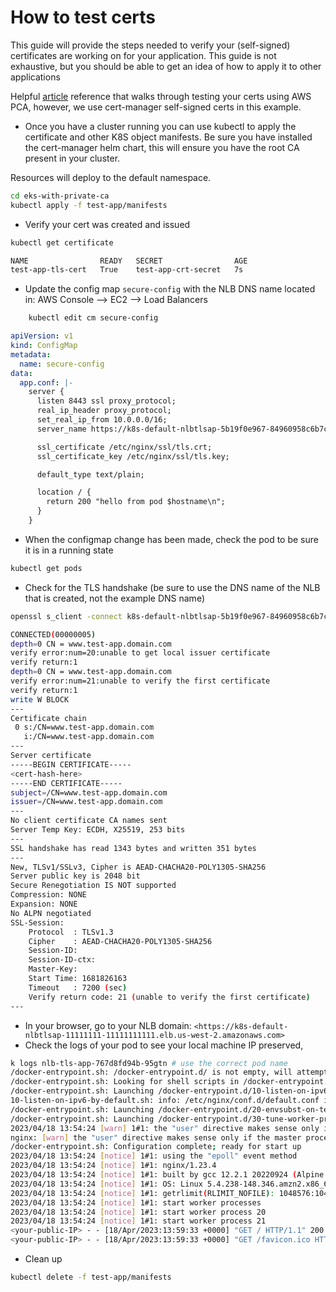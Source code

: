 # How to test certs

This guide will provide the steps needed to verify your (self-signed) certificates are working on for your application.  This guide is not exhaustive, but you should be able to get an idea of how to apply it to other applications

Helpful [article](https://aws.amazon.com/blogs/containers/setting-up-end-to-end-tls-encryption-on-amazon-eks-with-the-new-aws-load-balancer-controller/) reference that walks through testing your certs using AWS PCA, however, we use cert-manager self-signed certs in this example.

* Once you have a cluster running you can use kubectl to apply the certificate and other K8S object manifests.  Be sure you have installed the cert-manager helm chart, this will ensure you have the root CA present in your cluster.

Resources will deploy to the default namespace.

```sh
cd eks-with-private-ca
kubectl apply -f test-app/manifests
```

* Verify your cert was created and issued

```sh
kubectl get certificate

NAME                READY   SECRET                AGE
test-app-tls-cert   True    test-app-crt-secret   7s
```

* Update the config map `secure-config` with the NLB DNS name located in: AWS Console --> EC2 --> Load Balancers

```sh
    kubectl edit cm secure-config
```

```yaml
apiVersion: v1
kind: ConfigMap
metadata:
  name: secure-config
data:
  app.conf: |-
    server {
      listen 8443 ssl proxy_protocol;
      real_ip_header proxy_protocol;
      set_real_ip_from 10.0.0.0/16;
      server_name https://k8s-default-nlbtlsap-5b19f0e967-84960958c6b7c202.elb.us-west-2.amazonaws.com; # this is an example DNS A record for the NLB

      ssl_certificate /etc/nginx/ssl/tls.crt;
      ssl_certificate_key /etc/nginx/ssl/tls.key;

      default_type text/plain;

      location / {
        return 200 "hello from pod $hostname\n";
      }
    }
```

* When the configmap change has been made, check the pod to be sure it is in a running state

```sh
kubectl get pods
```

* Check for the TLS handshake (be sure to use the DNS name of the NLB that is created, not the example DNS name)

```sh
openssl s_client -connect k8s-default-nlbtlsap-5b19f0e967-84960958c6b7c202.elb.us-west-2.amazonaws.com:443

CONNECTED(00000005)
depth=0 CN = www.test-app.domain.com
verify error:num=20:unable to get local issuer certificate
verify return:1
depth=0 CN = www.test-app.domain.com
verify error:num=21:unable to verify the first certificate
verify return:1
write W BLOCK
---
Certificate chain
 0 s:/CN=www.test-app.domain.com
   i:/CN=www.test-app.domain.com
---
Server certificate
-----BEGIN CERTIFICATE-----
<cert-hash-here>
-----END CERTIFICATE-----
subject=/CN=www.test-app.domain.com
issuer=/CN=www.test-app.domain.com
---
No client certificate CA names sent
Server Temp Key: ECDH, X25519, 253 bits
---
SSL handshake has read 1343 bytes and written 351 bytes
---
New, TLSv1/SSLv3, Cipher is AEAD-CHACHA20-POLY1305-SHA256
Server public key is 2048 bit
Secure Renegotiation IS NOT supported
Compression: NONE
Expansion: NONE
No ALPN negotiated
SSL-Session:
    Protocol  : TLSv1.3
    Cipher    : AEAD-CHACHA20-POLY1305-SHA256
    Session-ID: 
    Session-ID-ctx: 
    Master-Key: 
    Start Time: 1681826163
    Timeout   : 7200 (sec)
    Verify return code: 21 (unable to verify the first certificate)
---
```

* In your browser, go to your NLB domain: `<https://k8s-default-nlbtlsap-11111111-11111111111.elb.us-west-2.amazonaws.com>`
* Check the logs of your pod to see your local machine IP preserved,

```sh
k logs nlb-tls-app-767d8fd94b-95gtn # use the correct pod name
/docker-entrypoint.sh: /docker-entrypoint.d/ is not empty, will attempt to perform configuration
/docker-entrypoint.sh: Looking for shell scripts in /docker-entrypoint.d/
/docker-entrypoint.sh: Launching /docker-entrypoint.d/10-listen-on-ipv6-by-default.sh
10-listen-on-ipv6-by-default.sh: info: /etc/nginx/conf.d/default.conf is not a file or does not exist
/docker-entrypoint.sh: Launching /docker-entrypoint.d/20-envsubst-on-templates.sh
/docker-entrypoint.sh: Launching /docker-entrypoint.d/30-tune-worker-processes.sh
2023/04/18 13:54:24 [warn] 1#1: the "user" directive makes sense only if the master process runs with super-user privileges, ignored in /etc/nginx/nginx.conf:2
nginx: [warn] the "user" directive makes sense only if the master process runs with super-user privileges, ignored in /etc/nginx/nginx.conf:2
/docker-entrypoint.sh: Configuration complete; ready for start up
2023/04/18 13:54:24 [notice] 1#1: using the "epoll" event method
2023/04/18 13:54:24 [notice] 1#1: nginx/1.23.4
2023/04/18 13:54:24 [notice] 1#1: built by gcc 12.2.1 20220924 (Alpine 12.2.1_git20220924-r4) 
2023/04/18 13:54:24 [notice] 1#1: OS: Linux 5.4.238-148.346.amzn2.x86_64
2023/04/18 13:54:24 [notice] 1#1: getrlimit(RLIMIT_NOFILE): 1048576:1048576
2023/04/18 13:54:24 [notice] 1#1: start worker processes
2023/04/18 13:54:24 [notice] 1#1: start worker process 20
2023/04/18 13:54:24 [notice] 1#1: start worker process 21
<your-public-IP> - - [18/Apr/2023:13:59:33 +0000] "GET / HTTP/1.1" 200 44 "-" "Mozilla/5.0 (Macintosh; Intel Mac OS X 10.15; rv:109.0) Gecko/20100101 Firefox/112.0" "-"
<your-public-IP> - - [18/Apr/2023:13:59:33 +0000] "GET /favicon.ico HTTP/1.1" 200 44 "https://k8s-default-nlbtlsap-11111111-11111111111.elb.us-west-2.amazonaws.com/" "Mozilla/5.0 (Macintosh; Intel Mac OS X 10.15; rv:109.0) Gecko/20100101 Firefox/112.0" "-"

```

* Clean up

```sh
kubectl delete -f test-app/manifests
```

